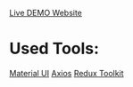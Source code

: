 [Live DEMO Website](https://splendid-mochi-86f77d.netlify.app/)

<h1>Used Tools:</h1>

[Material UI](https://mui.com/core/)
[Axios](https://axios-http.com/docs/intro)
[Redux Toolkit](https://redux-toolkit.js.org/)

